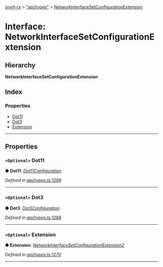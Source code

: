 [onvif-rx](../README.md) > ["api/types"](../modules/_api_types_.md) > [NetworkInterfaceSetConfigurationExtension](../interfaces/_api_types_.networkinterfacesetconfigurationextension.md)

# Interface: NetworkInterfaceSetConfigurationExtension

## Hierarchy

**NetworkInterfaceSetConfigurationExtension**

## Index

### Properties

* [Dot11](_api_types_.networkinterfacesetconfigurationextension.md#dot11)
* [Dot3](_api_types_.networkinterfacesetconfigurationextension.md#dot3)
* [Extension](_api_types_.networkinterfacesetconfigurationextension.md#extension)

---

## Properties

<a id="dot11"></a>

### `<Optional>` Dot11

**● Dot11**: *[Dot11Configuration](_api_types_.dot11configuration.md)*

*Defined in [api/types.ts:1269](https://github.com/patrickmichalina/onvif-rx/blob/034e4d6/src/api/types.ts#L1269)*

___
<a id="dot3"></a>

### `<Optional>` Dot3

**● Dot3**: *[Dot3Configuration](_api_types_.dot3configuration.md)*

*Defined in [api/types.ts:1268](https://github.com/patrickmichalina/onvif-rx/blob/034e4d6/src/api/types.ts#L1268)*

___
<a id="extension"></a>

### `<Optional>` Extension

**● Extension**: *[NetworkInterfaceSetConfigurationExtension2](_api_types_.networkinterfacesetconfigurationextension2.md)*

*Defined in [api/types.ts:1270](https://github.com/patrickmichalina/onvif-rx/blob/034e4d6/src/api/types.ts#L1270)*

___

